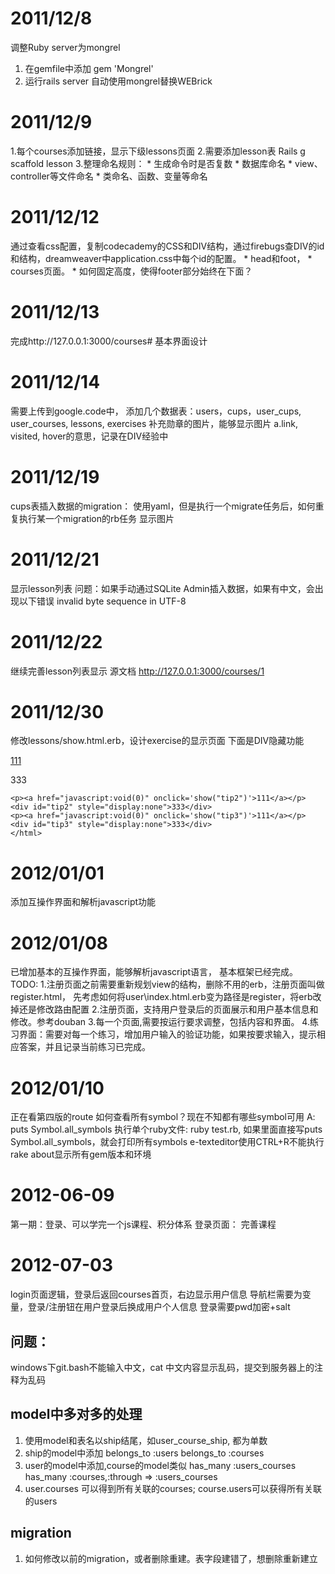 2011/12/8
=========
调整Ruby server为mongrel
1. 在gemfile中添加
	gem 'Mongrel'
2. 运行rails  server 自动使用mongrel替换WEBrick

2011/12/9
=========
1.每个courses添加链接，显示下级lessons页面
2.需要添加lesson表
	Rails g scaffold lesson 
3.整理命名规则：
	* 生成命令时是否复数
	* 数据库命名
	* view、controller等文件命名
	* 类命名、函数、变量等命名

2011/12/12
==========
通过查看css配置，复制codecademy的CSS和DIV结构，通过firebugs查DIV的id和结构，dreamweaver中application.css中每个id的配置。
	* head和foot，
	* courses页面。
	* 如何固定高度，使得footer部分始终在下面？

2011/12/13
===========
完成http://127.0.0.1:3000/courses# 基本界面设计

2011/12/14
===========
需要上传到google.code中，
添加几个数据表：users，cups，user_cups, user_courses, lessons, exercises
补充勋章的图片，能够显示图片
a.link, visited, hover的意思，记录在DIV经验中

2011/12/19
==========
cups表插入数据的migration：
使用yaml，但是执行一个migrate任务后，如何重复执行某一个migration的rb任务
显示图片

2011/12/21
==========
显示lesson列表
问题：如果手动通过SQLite Admin插入数据，如果有中文，会出现以下错误
invalid byte sequence in UTF-8

2011/12/22
==========
继续完善lesson列表显示
源文档 <http://127.0.0.1:3000/courses/1> 

2011/12/30
==========
修改lessons/show.html.erb，设计exercise的显示页面
下面是DIV隐藏功能
	<html>
	<script type="text/javascript">
	var curPane="tip1";
	function show(switchSysBar)
	{
	if(switchSysBar==curPane){return;}
	document.getElementById(curPane).style.display="none";
	document.getElementById(switchSysBar).style.display="block";
	curPane=switchSysBar;
	}
	</script>
	<p><a href="javascript:void(0)" onclick='show("tip1")'>111</a></p>
	<div id="tip1" style="display:block">333</div>
	
	<p><a href="javascript:void(0)" onclick='show("tip2")'>111</a></p>
	<div id="tip2" style="display:none">333</div>
	<p><a href="javascript:void(0)" onclick='show("tip3")'>111</a></p>
	<div id="tip3" style="display:none">333</div>
	</html>

2012/01/01
==========
添加互操作界面和解析javascript功能

2012/01/08
==========
已增加基本的互操作界面，能够解析javascript语言，
基本框架已经完成。
TODO:
1.注册页面之前需要重新规划view的结构，删除不用的erb，注册页面叫做register.html，
  先考虑如何将user\index.html.erb变为路径是register，将erb改掉还是修改路由配置
2.注册页面，支持用户登录后的页面展示和用户基本信息和修改。参考douban
3.每一个页面,需要按运行要求调整，包括内容和界面。
4.练习界面：需要对每一个练习，增加用户输入的验证功能，如果按要求输入，提示相应答案，并且记录当前练习已完成。

2012/01/10
==========
正在看第四版的route
如何查看所有symbol？现在不知都有哪些symbol可用
	A: puts Symbol.all_symbols
执行单个ruby文件: ruby test.rb, 如果里面直接写puts Symbol.all_symbols，就会打印所有symbols
e-texteditor使用CTRL+R不能执行
rake about显示所有gem版本和环境

2012-06-09
==========
第一期：登录、可以学完一个js课程、积分体系
登录页面：
完善课程

2012-07-03
==========
login页面逻辑，登录后返回courses首页，右边显示用户信息
导航栏需要为变量，登录/注册钮在用户登录后换成用户个人信息
登录需要pwd加密+salt
 
问题：
--------
windows下git.bash不能输入中文，cat 中文内容显示乱码，提交到服务器上的注释为乱码

model中多对多的处理
--------------------
1. 使用model和表名以ship结尾，如user_course_ship, 都为单数
2. ship的model中添加
	belongs_to :users
	belongs_to :courses
3. user的model中添加,course的model类似
	has_many :users_courses 
	has_many :courses,:through => :users_courses
4. user.courses 可以得到所有关联的courses; course.users可以获得所有关联的users

migration
-----------
1. 如何修改以前的migration，或者删除重建。表字段建错了，想删除重新建立
